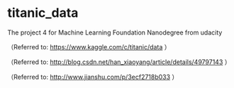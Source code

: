 # titanic_data
The project 4 for Machine Learning Foundation Nanodegree from udacity

（Referred to: https://www.kaggle.com/c/titanic/data ）

（Referred to: http://blog.csdn.net/han_xiaoyang/article/details/49797143 ）

（Referred to: http://www.jianshu.com/p/3ecf2718b033 ）
